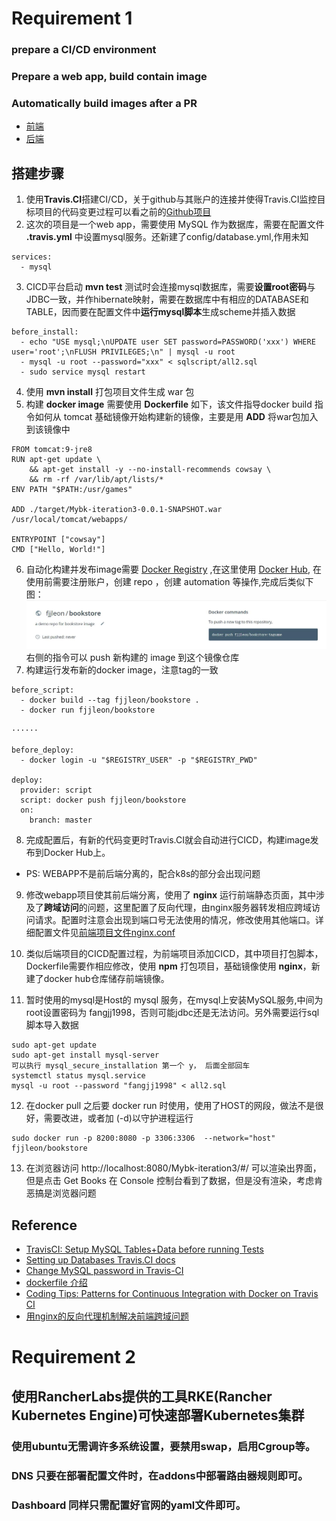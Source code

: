 ﻿# Requirement 1
### prepare a CI/CD environment
### Prepare a web app, build contain image
### Automatically build images after a PR
* [前端](https://github.com/FJJLeon/k8s-bookstore-front)
* [后端](https://github.com/FJJLeon/k8s-bookstore)

## 搭建步骤
1. 使用**Travis.CI**搭建CI/CD，关于github与其账户的连接并使得Travis.CI监控目标项目的代码变更过程可以看之前的[Github项目](https://github.com/FJJLeon/wordladderCICD)
2. 这次的项目是一个web app，需要使用 MySQL 作为数据库，需要在配置文件 **.travis.yml** 中设置mysql服务。还新建了config/database.yml,作用未知
```
services:
  - mysql
```
3. CICD平台启动 **mvn test** 测试时会连接mysql数据库，需要**设置root密码**与JDBC一致，并作hibernate映射，需要在数据库中有相应的DATABASE和TABLE，因而要在配置文件中**运行mysql脚本**生成scheme并插入数据
```
before_install:
  - echo "USE mysql;\nUPDATE user SET password=PASSWORD('xxx') WHERE user='root';\nFLUSH PRIVILEGES;\n" | mysql -u root
  - mysql -u root --password="xxx" < sqlscript/all2.sql
  - sudo service mysql restart
```
4. 使用 **mvn install** 打包项目文件生成 war 包
5. 构建 **docker image** 需要使用 **Dockerfile** 如下，该文件指导docker build 指令如何从 tomcat 基础镜像开始构建新的镜像，主要是用 **ADD** 将war包加入到该镜像中
```
FROM tomcat:9-jre8
RUN apt-get update \
    && apt-get install -y --no-install-recommends cowsay \
    && rm -rf /var/lib/apt/lists/*
ENV PATH "$PATH:/usr/games"

ADD ./target/Mybk-iteration3-0.0.1-SNAPSHOT.war /usr/local/tomcat/webapps/

ENTRYPOINT ["cowsay"]
CMD ["Hello, World!"]
```
6. 自动化构建并发布image需要 [Docker Registry](https://docs.docker.com/registry/) ,在这里使用 [Docker Hub](https://hub.docker.com/), 在使用前需要注册账户，创建 repo ，创建 automation 等操作,完成后类似下图：![dockerRepo](pictures/dockerRepo.jpg) 右侧的指令可以 push 新构建的 image 到这个镜像仓库
7. 构建运行发布新的docker image，注意tag的一致
```
before_script:
  - docker build --tag fjjleon/bookstore .
  - docker run fjjleon/bookstore

······

before_deploy:
  - docker login -u "$REGISTRY_USER" -p "$REGISTRY_PWD"

deploy:
  provider: script
  script: docker push fjjleon/bookstore
  on:
    branch: master
```
8. 完成配置后，有新的代码变更时Travis.CI就会自动进行CICD，构建image发布到Docker Hub上。
* PS: WEBAPP不是前后端分离的，配合k8s的部分会出现问题

9. 修改webapp项目使其前后端分离，使用了 **nginx** 运行前端静态页面，其中涉及了**跨域访问**的问题，这里配置了反向代理，由nginx服务器转发相应跨域访问请求。配置时注意会出现到端口号无法使用的情况，修改使用其他端口。详细配置文件见[前端项目文件nginx.conf](https://github.com/FJJLeon/k8s-bookstore-front/blob/master/nginx.conf)

10. 类似后端项目的CICD配置过程，为前端项目添加CICD，其中项目打包脚本，Dockerfile需要作相应修改，使用 **npm** 打包项目，基础镜像使用 **nginx**，新建了docker hub仓库储存前端镜像。

11. 暂时使用的mysql是Host的 mysql 服务，在mysql上安装MySQL服务,中间为root设置密码为 fangjj1998，否则可能jdbc还是无法访问。另外需要运行sql脚本导入数据
```
sudo apt-get update
sudo apt-get install mysql-server
可以执行 mysql_secure_installation 第一个 y， 后面全部回车
systemctl status mysql.service
mysql -u root --password "fangjj1998" < all2.sql
```
12. 在docker pull 之后要 docker run 时使用，使用了HOST的网段，做法不是很好，需要改进，或者加 (-d)以守护进程运行
```
sudo docker run -p 8200:8080 -p 3306:3306  --network="host" fjjleon/bookstore
```
13. 在浏览器访问 http://localhost:8080/Mybk-iteration3/#/ 可以渲染出界面，但是点击 Get Books 在 Console 控制台看到了数据，但是没有渲染，考虑肯恶搞是浏览器问题
## Reference
* [TravisCI: Setup MySQL Tables+Data before running Tests](https://andidittrich.de/2017/06/travisci-setup-mysql-tablesdata-before-running-tests.html)
* [Setting up Databases Travis.CI docs](https://docs.travis-ci.com/user/database-setup/#mysql)
* [Change MySQL password in Travis-CI](https://coderwall.com/p/nyth7g/change-mysql-password-in-travis-ci)
* [dockerfile 介绍](https://www.cnblogs.com/boshen-hzb/p/6400272.html)
* [Coding Tips: Patterns for Continuous Integration with Docker on Travis CI](https://medium.com/mobileforgood/coding-tips-patterns-for-continuous-integration-with-docker-on-travis-ci-9cedb8348a62)
* [用nginx的反向代理机制解决前端跨域问题](https://www.cnblogs.com/gabrielchen/p/5066120.html)



# Requirement 2

## 使用RancherLabs提供的工具RKE(Rancher Kubernetes Engine)可快速部署Kubernetes集群
### 使用ubuntu无需调许多系统设置，要禁用swap，启用Cgroup等。
### DNS 只要在部署配置文件时，在addons中部署路由器规则即可。
### Dashboard 同样只需配置好官网的yaml文件即可。

